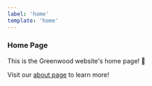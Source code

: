 ```yaml
---
label: 'home'
template: 'home'
---
```


### Home Page

This is the Greenwood website's home page!  🌱

Visit our [about page](/about) to learn more!